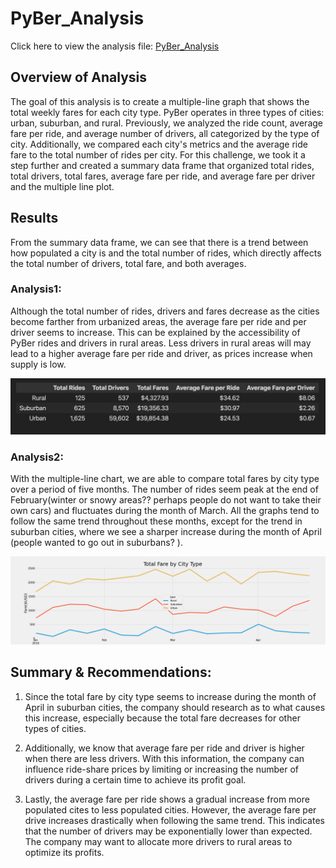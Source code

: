 # PyBer_Analysis
Click here to view the analysis file: [PyBer_Analysis](https://github.com/vijaycse/pyber_analysis/blob/master/PyBer_Challenge.ipynb)

## Overview of Analysis
The goal of this analysis is to create a multiple-line graph that shows the total weekly fares for each city type. PyBer operates in three types of cities: urban, suburban, and rural. Previously, we analyzed the ride count, average fare per ride, and average number of drivers, all categorized by the type of city. Additionally, we compared each city's metrics and the average ride fare to the total number of rides per city. For this challenge, we took it a step further and created a summary data frame that organized total rides, total drivers, total fares, average fare per ride, and average fare per driver and the multiple line plot.

## Results
From the summary data frame, we can see that there is a trend between how populated a city is and the total number of rides, which directly affects the total number of drivers, total fare, and both averages. 

### Analysis1:

Although the total number of rides, drivers and fares decrease as the cities become farther from urbanized areas, the average fare per ride and per driver seems to increase. This can be explained by the accessibility of PyBer rides and drivers in rural areas. Less drivers in rural areas will may lead to a higher average fare per ride and driver, as prices increase when supply is low. 

![Summary Data](https://github.com/vijaycse/pyber_analysis/blob/master/Analysis/Summary_DataFrame.PNG)

### Analysis2:

With the multiple-line chart, we are able to compare total fares by city type over a period of five months. The number of rides seem peak at the end of February(winter or snowy areas?? perhaps people do not want to take their own cars) and fluctuates during the month of March. All the graphs tend to follow the same trend throughout these months, except for the trend in suburban cities, where we see a sharper increase during the month of April (people wanted to go out in suburbans? ). 

![PyBer_fare_summary](https://github.com/vijaycse/pyber_analysis/blob/master/Analysis/PyBer_fare_summary.png)

## Summary & Recommendations:
1)  Since the total fare by city type seems to increase during the month of April in suburban cities, the company should research as to what causes this increase, especially because the total fare decreases for other types of cities. 

2) Additionally, we know that average fare per ride and driver is higher when there are less drivers. With this information, the company can influence ride-share prices by limiting or increasing the number of drivers during a certain time to achieve its profit goal. 

3) Lastly, the average fare per ride shows a gradual increase from more populated cites to less populated cities. However, the average fare per drive increases drastically when following the same trend. This indicates that the number of drivers may be exponentially lower than expected. The company may want to allocate more drivers to rural areas to optimize its profits. 
